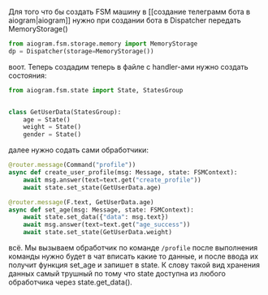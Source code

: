 Для того что бы создать FSM машину в [[создание телеграмм бота в aiogram|aiogram]] нужно при создании бота в Dispatcher передать MemoryStorage()
```python
from aiogram.fsm.storage.memory import MemoryStorage
dp = Dispatcher(storage=MemoryStorage())
```
воот. Теперь создадим теперь в файле с handler-ами нужно создать состояния:
```python
from aiogram.fsm.state import State, StatesGroup


class GetUserData(StatesGroup):
    age = State()
    weight = State()
    gender = State()
```
далее нужно содать сами обработчики:
```python
@router.message(Command("profile"))
async def create_user_profile(msg: Message, state: FSMContext):
    await msg.answer(text=text.get("create_profile"))
    await state.set_state(GetUserData.age)

@router.message(F.text, GetUserData.age)
async def set_age(msg: Message, state: FSMContext):
    await state.set_data({"data": msg.text})
    await msg.answer(text=text.get("age_success"))
    await state.set_state(GetUserData.weight)
```
всё. Мы вызываем обработчик по команде `/profile` после выполнения команды нужно будет в чат вписать какие то данные, и после ввода их получит функция set_age и запишет в state. К слову такой вид хранения данных самый трушный по тому что state доступна из любого обработчика через state.get_data().
